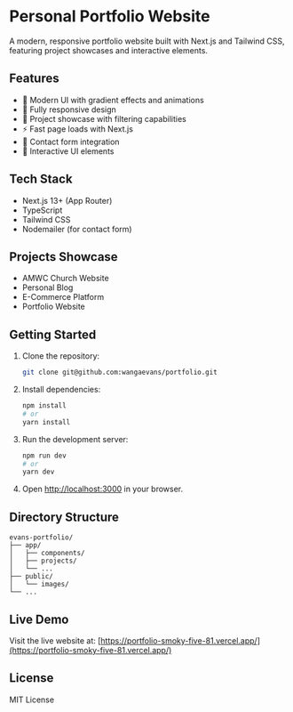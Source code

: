# Personal Portfolio Website

A modern, responsive portfolio website built with Next.js and Tailwind CSS, featuring project showcases and interactive elements.

## Features

- 🎨 Modern UI with gradient effects and animations
- 📱 Fully responsive design
- 🚀 Project showcase with filtering capabilities
- ⚡ Fast page loads with Next.js
- 📧 Contact form integration
- 🎯 Interactive UI elements

## Tech Stack

- Next.js 13+ (App Router)
- TypeScript
- Tailwind CSS
- Nodemailer (for contact form)

## Projects Showcase

- AMWC Church Website
- Personal Blog
- E-Commerce Platform
- Portfolio Website

## Getting Started

1. Clone the repository:

   ```bash
   git clone git@github.com:wangaevans/portfolio.git
   ```

2. Install dependencies:

   ```bash
   npm install
   # or
   yarn install
   ```

3. Run the development server:

   ```bash
   npm run dev
   # or
   yarn dev
   ```

4. Open [http://localhost:3000](http://localhost:3000) in your browser.

## Directory Structure

```
evans-portfolio/
├── app/
│   ├── components/
│   ├── projects/
│   └── ...
├── public/
│   └── images/
└── ...
```

## Live Demo

Visit the live website at: [https://portfolio-smoky-five-81.vercel.app/](https://portfolio-smoky-five-81.vercel.app/)

## License

MIT License
